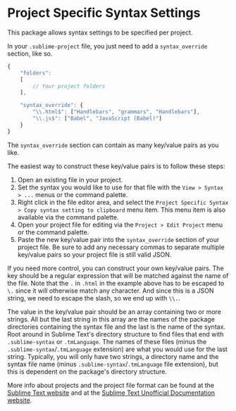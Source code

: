 Project Specific Syntax Settings
================================

This package allows syntax settings to be specified per project.

In your `.sublime-project` file, you just need to add a `syntax_override` section, like so.

```javascript
{
    "folders":
    [
        // Your project folders
    ],

    "syntax_override": {
        "\\.html$": ["Handlebars", "grammars", "Handlebars"],
        "\\.js$": ["Babel", "JavaScript (Babel)"]
    }
}
```

The `syntax_override` section can contain as many key/value pairs as you like.

The easiest way to construct these key/value pairs is to follow these steps:

1. Open an existing file in your project.
2. Set the syntax you would like to use for that file with the `View > Syntax > ...` menus or the command palette.
3. Right click in the file editor area, and select the `Project Specific Syntax > Copy syntax setting to clipboard` menu item. This menu item is also available via the command palette.
4. Open your project file for editing via the `Project > Edit Project` menu or the command palette.
5. Paste the new key/value pair into the `syntax_override` section of your project file. Be sure to add any necessary commas to separate multiple key/value pairs so your project file is still valid JSON.

If you need more control, you can construct your own key/value pairs. The key should be a regular expression that will be matched against the name of the file. Note that the `.` in `.html` in the example above has to be escaped to `\.` since it will otherwise match any character. And since this is a JSON string, we need to escape the slash, so we end up with `\\.`.

The value in the key/value pair should be an array containing two or more strings. All but the last string in this array are the names of the package directories containing the syntax file and the last is the name of the syntax. Root around in Sublime Text's directory structure to find files that end with `.sublime-syntax` or `.tmLanguage`. The names of these files (minus the `.sublime-syntax`/`.tmLanguage` extension) are what you would use for the last string. Typically, you will only have two strings, a directory name and the syntax file name (minus `.sublime-syntax`/`.tmLanguage` file extension), but this is dependent on the package's directory structure.

More info about projects and the project file format can be found at the [Sublime Text website](https://www.sublimetext.com/docs/3/projects.html) and at the [Sublime Text Unofficial Documentation website](http://docs.sublimetext.info/en/latest/file_management/projects.html).
